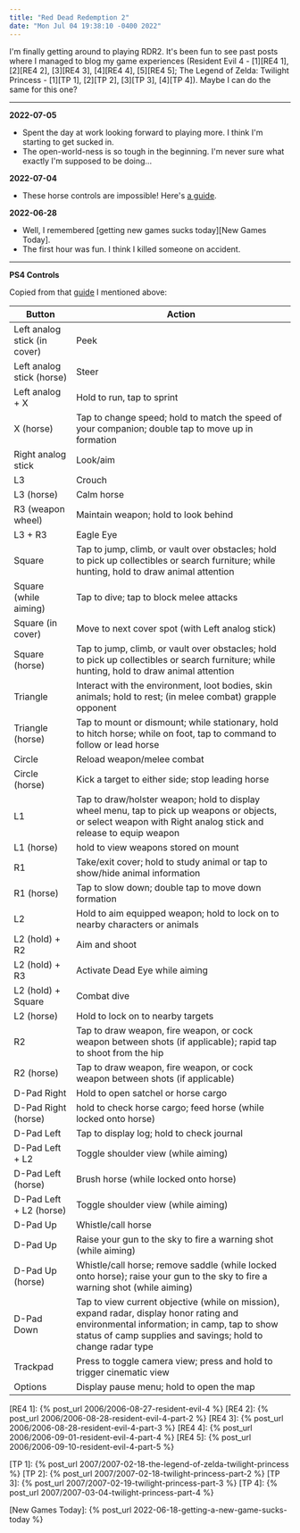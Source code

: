 ```yaml
---
title: "Red Dead Redemption 2"
date: "Mon Jul 04 19:38:10 -0400 2022"
---
```


I'm finally getting around to playing RDR2. It's been fun to see past posts
where I managed to blog my game experiences (Resident Evil 4 - [1][RE4 1],
[2][RE4 2], [3][RE4 3], [4][RE4 4], [5][RE4 5]; The Legend of Zelda: Twilight
Princess - [1][TP 1], [2][TP 2], [3][TP 3], [4][TP 4]). Maybe I can do the
same for this one?

---

**2022-07-05**

- Spent the day at work looking forward to playing more. I think I'm starting
  to get sucked in.
- The open-world-ness is so tough in the beginning. I'm never sure what
  exactly I'm supposed to be doing...

**2022-07-04**

- These horse controls are impossible! Here's [a guide][PS4 Controls].

**2022-06-28**

- Well, I remembered [getting new games sucks today][New Games Today].
- The first hour was fun. I think I killed someone on accident.

---

**PS4 Controls**

Copied from that [guide][PS4 Controls] I mentioned above:


| Button                       | Action                                                                                                                                                                                                  |
| ---------------------------- | ------------------------------------------------------------------------------------------------------------------------------------------------------------------------------------------------------- |
| Left analog stick (in cover) | Peek                                                                                                                                                                                                    |
| Left analog stick (horse)    | Steer                                                                                                                                                                                                   |
| Left analog + X              | Hold to run, tap to sprint                                                                                                                                                                              |
| X (horse)                    | Tap to change speed; hold to match the speed of your companion; double tap to move up in formation                                                                                                      |
| Right analog stick           | Look/aim                                                                                                                                                                                                |
| L3                           | Crouch                                                                                                                                                                                                  |
| L3 (horse)                   | Calm horse                                                                                                                                                                                              |
| R3 (weapon wheel)            | Maintain weapon; hold to look behind                                                                                                                                                                    |
| L3 + R3                      | Eagle Eye                                                                                                                                                                                               |
| Square                       | Tap to jump, climb, or vault over obstacles; hold to pick up collectibles or search furniture; while hunting, hold to draw animal attention                                                             |
| Square (while aiming)        | Tap to dive; tap to block melee attacks                                                                                                                                                                 |
| Square (in cover)            | Move to next cover spot (with Left analog stick)                                                                                                                                                        |
| Square (horse)               | Tap to jump, climb, or vault over obstacles; hold to pick up collectibles or search furniture; while hunting, hold to draw animal attention                                                             |
| Triangle                     | Interact with the environment, loot bodies, skin animals; hold to rest; (in melee combat) grapple opponent                                                                                              |
| Triangle (horse)             | Tap to mount or dismount; while stationary, hold to hitch horse; while on foot, tap to command to follow or lead horse                                                                                  |
| Circle                       | Reload weapon/melee combat                                                                                                                                                                              |
| Circle (horse)               | Kick a target to either side; stop leading horse                                                                                                                                                        |
| L1                           | Tap to draw/holster weapon; hold to display wheel menu, tap to pick up weapons or objects, or select weapon with Right analog stick and release to equip weapon                                         |
| L1 (horse)                   | hold to view weapons stored on mount                                                                                                                                                                    |
| R1                           | Take/exit cover; hold to study animal or tap to show/hide animal information                                                                                                                            |
| R1 (horse)                   | Tap to slow down; double tap to move down formation                                                                                                                                                     |
| L2                           | Hold to aim equipped weapon; hold to lock on to nearby characters or animals                                                                                                                            |
| L2 (hold) + R2               | Aim and shoot                                                                                                                                                                                           |
| L2 (hold) + R3               | Activate Dead Eye while aiming                                                                                                                                                                          |
| L2 (hold) + Square           | Combat dive                                                                                                                                                                                             |
| L2 (horse)                   | Hold to lock on to nearby targets                                                                                                                                                                       |
| R2                           | Tap to draw weapon, fire weapon, or cock weapon between shots (if applicable); rapid tap to shoot from the hip                                                                                          |
| R2 (horse)                   | Tap to draw weapon, fire weapon, or cock weapon between shots (if applicable)                                                                                                                           |
| D-Pad Right                  | Hold to open satchel or horse cargo                                                                                                                                                                     |
| D-Pad Right (horse)          | hold to check horse cargo; feed horse (while locked onto horse)                                                                                                                                         |
| D-Pad Left                   | Tap to display log; hold to check journal                                                                                                                                                               |
| D-Pad Left + L2              | Toggle shoulder view (while aiming)                                                                                                                                                                     |
| D-Pad Left (horse)           | Brush horse (while locked onto horse)                                                                                                                                                                   |
| D-Pad Left + L2 (horse)      | Toggle shoulder view (while aiming)                                                                                                                                                                     |
| D-Pad Up                     | Whistle/call horse                                                                                                                                                                                      |
| D-Pad Up                     | Raise your gun to the sky to fire a warning shot (while aiming)                                                                                                                                         |
| D-Pad Up (horse)             | Whistle/call horse; remove saddle (while locked onto horse); raise your gun to the sky to fire a warning shot (while aiming)                                                                            |
| D-Pad Down                   | Tap to view current objective (while on mission), expand radar, display honor rating and environmental information; in camp, tap to show status of camp supplies and savings; hold to change radar type |
| Trackpad                     | Press to toggle camera view; press and hold to trigger cinematic view                                                                                                                                   |
| Options                      | Display pause menu; hold to open the map                                                                                                                                                                |

[RE4 1]: {% post_url 2006/2006-08-27-resident-evil-4 %}
[RE4 2]: {% post_url 2006/2006-08-28-resident-evil-4-part-2 %}
[RE4 3]: {% post_url 2006/2006-08-28-resident-evil-4-part-3 %}
[RE4 4]: {% post_url 2006/2006-09-01-resident-evil-4-part-4 %}
[RE4 5]: {% post_url 2006/2006-09-10-resident-evil-4-part-5 %}

[TP 1]: {% post_url 2007/2007-02-18-the-legend-of-zelda-twilight-princess %}
[TP 2]: {% post_url 2007/2007-02-18-twilight-princess-part-2 %}
[TP 3]: {% post_url 2007/2007-02-19-twilight-princess-part-3 %}
[TP 4]: {% post_url 2007/2007-03-04-twilight-princess-part-4 %}

[PS4 Controls]: https://ag.hyperxgaming.com/article/6582/red-dead-redemption-2-ps4-controls-guide
[New Games Today]: {% post_url 2022-06-18-getting-a-new-game-sucks-today %}
